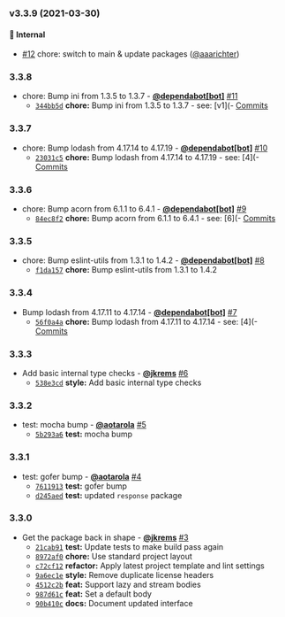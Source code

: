 ### v3.3.9 (2021-03-30)

#### 🏡 Internal

* [#12](https://github.com/groupon/quinn/pull/12) chore: switch to main & update packages ([@aaarichter](https://github.com/aaarichter)) 


### 3.3.8

* chore: Bump ini from 1.3.5 to 1.3.7 - **[@dependabot[bot]](https://github.com/apps/dependabot)** [#11](https://github.com/groupon/quinn/pull/11)
  - [`344bb5d`](https://github.com/groupon/quinn/commit/344bb5d3149876fae525a8089079d7c7cc2e1f30) **chore:** Bump ini from 1.3.5 to 1.3.7 - see: [v1](- [Commits](https://github.com/isaacs/ini/compare/v1)


### 3.3.7

* chore: Bump lodash from 4.17.14 to 4.17.19 - **[@dependabot[bot]](https://github.com/apps/dependabot)** [#10](https://github.com/groupon/quinn/pull/10)
  - [`23031c5`](https://github.com/groupon/quinn/commit/23031c5fcb0b46fd5b702ee676c291540b0a936d) **chore:** Bump lodash from 4.17.14 to 4.17.19 - see: [4](- [Commits](https://github.com/lodash/lodash/compare/4)


### 3.3.6

* chore: Bump acorn from 6.1.1 to 6.4.1 - **[@dependabot[bot]](https://github.com/apps/dependabot)** [#9](https://github.com/groupon/quinn/pull/9)
  - [`84ec8f2`](https://github.com/groupon/quinn/commit/84ec8f21bcf13d18712a4b10e8f0ae5ab9812712) **chore:** Bump acorn from 6.1.1 to 6.4.1 - see: [6](- [Commits](https://github.com/acornjs/acorn/compare/6)


### 3.3.5

* chore: Bump eslint-utils from 1.3.1 to 1.4.2 - **[@dependabot[bot]](https://github.com/apps/dependabot)** [#8](https://github.com/groupon/quinn/pull/8)
  - [`f1da157`](https://github.com/groupon/quinn/commit/f1da15730d9408f63ff07505bdaf7326a331d385) **chore:** Bump eslint-utils from 1.3.1 to 1.4.2


### 3.3.4

* Bump lodash from 4.17.11 to 4.17.14 - **[@dependabot[bot]](https://github.com/apps/dependabot)** [#7](https://github.com/groupon/quinn/pull/7)
  - [`56f0a4a`](https://github.com/groupon/quinn/commit/56f0a4ae4b8bcc74f7432ec7adce7d48fbe60b5d) **chore:** Bump lodash from 4.17.11 to 4.17.14 - see: [4](- [Commits](https://github.com/lodash/lodash/compare/4)


### 3.3.3

* Add basic internal type checks - **[@jkrems](https://github.com/jkrems)** [#6](https://github.com/groupon/quinn/pull/6)
  - [`538e3cd`](https://github.com/groupon/quinn/commit/538e3cd6e9f3e03347a0dc9e10944ac02ac854da) **style:** Add basic internal type checks


### 3.3.2

* test: mocha bump - **[@aotarola](https://github.com/aotarola)** [#5](https://github.com/groupon/quinn/pull/5)
  - [`5b293a6`](https://github.com/groupon/quinn/commit/5b293a6fb7e20313a860fd33c945e5ad60aa66b7) **test:** mocha bump


### 3.3.1

* test: gofer bump - **[@aotarola](https://github.com/aotarola)** [#4](https://github.com/groupon/quinn/pull/4)
  - [`7611913`](https://github.com/groupon/quinn/commit/76119131d8128bd2ec1aed98f246121f9f8a6bfb) **test:** gofer bump
  - [`d245aed`](https://github.com/groupon/quinn/commit/d245aed67631f4162accfc526f6cf6ab8c8c1a2f) **test:** updated `response` package


### 3.3.0

* Get the package back in shape - **[@jkrems](https://github.com/jkrems)** [#3](https://github.com/groupon/quinn/pull/3)
  - [`21cab91`](https://github.com/groupon/quinn/commit/21cab914c5db35dafbf4682f36b186ec0478d218) **test:** Update tests to make build pass again
  - [`8972af0`](https://github.com/groupon/quinn/commit/8972af0c918e6778ffa0a3438c7d10b5a65fb86b) **chore:** Use standard project layout
  - [`c72cf12`](https://github.com/groupon/quinn/commit/c72cf1225fab888d8f93b9da71f1e5c296448df3) **refactor:** Apply latest project template and lint settings
  - [`9a6ec1e`](https://github.com/groupon/quinn/commit/9a6ec1e09872fca3799900768a19a7a27b07c247) **style:** Remove duplicate license headers
  - [`4512c2b`](https://github.com/groupon/quinn/commit/4512c2b45ac00cd785448fea2b030ab6bbf7893a) **feat:** Support lazy and stream bodies
  - [`987d61c`](https://github.com/groupon/quinn/commit/987d61cc8774a3ce1e6e88bb4c44260dfa3de1ab) **feat:** Set a default body
  - [`90b410c`](https://github.com/groupon/quinn/commit/90b410c6ff356db225a70f5381f5cdb1eba1262c) **docs:** Document updated interface
